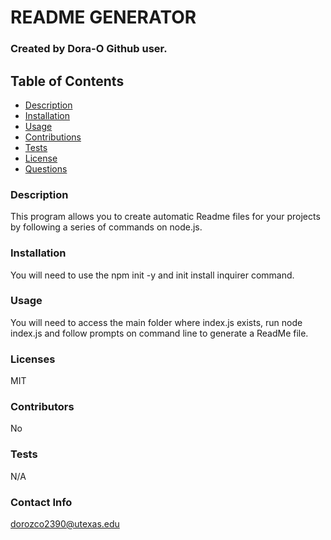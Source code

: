 
# README GENERATOR
### Created by Dora-O Github user.

## Table of Contents
* [Description](#description)
* [Installation](#installation)
* [Usage](#usage)
* [Contributions](#contributions)
* [Tests](#tests)
* [License](#llicense)
* [Questions](#questions)

### Description
This program allows you to create automatic Readme files for your projects by following a series of commands on node.js.

### Installation
You will need to use the npm init -y and init install inquirer command.

### Usage
You will need to access the main folder where index.js exists, run node index.js and follow prompts on command line to generate a ReadMe file.
    
### Licenses
MIT
    
### Contributors
No
    
### Tests
N/A

### Contact Info
dorozco2390@utexas.edu

